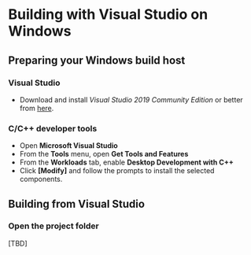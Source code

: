Building with Visual Studio on Windows
======================================

Preparing your Windows build host
-------------------------------

### Visual Studio

* Download and install *Visual Studio 2019 Community Edition* or better from [here](https://visualstudio.microsoft.com/downloads/).

### C/C++ developer tools

* Open **Microsoft Visual Studio**
* From the **Tools** menu, open **Get Tools and Features**
* From the **Workloads** tab, enable **Desktop Development with C++**
* Click **[Modify]** and follow the prompts to install the selected components.



Building from Visual Studio
---------------------------

### Open the project folder

[TBD]
